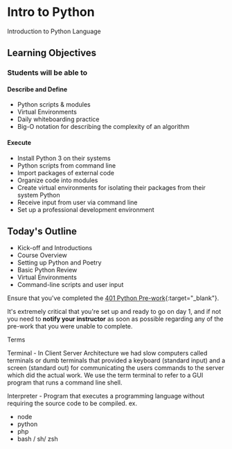 # Intro to Python

Introduction to Python Language

## Learning Objectives

### Students will be able to

#### Describe and Define

- Python scripts & modules
- Virtual Environments
- Daily whiteboarding practice
- Big-O notation for describing the complexity of an algorithm

#### Execute

- Install Python 3 on their systems
- Python scripts from command line
- Import packages of external code
- Organize code into modules
- Create virtual environments for isolating their packages from their system Python
- Receive input from user via command line
- Set up a professional development environment

## Today's Outline

- Kick-off and Introductions
- Course Overview
- Setting up Python and Poetry
- Basic Python Review
- Virtual Environments
- Command-line scripts and user input

Ensure that you've completed the [401 Python Pre-work](https://codefellows.github.io/code-401-python-guide/curriculum/prework/){:target="_blank"}.

It's extremely critical that you're set up and ready to go on day 1, and if not you need to **notify your instructor** as soon as possible regarding any of the pre-work that you were unable to complete.

Terms

Terminal -  In Client Server Architecture we had slow computers called terminals or dumb terminals that provided a keyboard (standard input) and a screen (standard out) for communicating the users commands to the server which did the actual work.
We use the term terminal to refer to a GUI program that runs a command line shell.

Interpreter - Program that executes a programming language without requiring the source code to be compiled.
ex.
- node
- python
- php
- bash / sh/ zsh